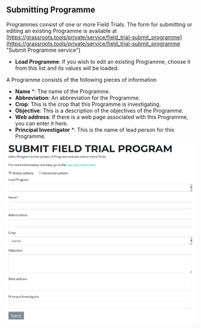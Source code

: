 ## Submitting Programme

Programmes consist of one or more Field Trials.  The form for submitting or editing an existing Programme is available at [https://grassroots.tools/private/service/field_trial-submit_programme](https://grassroots.tools/private/service/field_trial-submit_programme "Submit Programme service")

 * **Load Programme**: If you wish to edit an existing Programme, choose it from this list and its values will be loaded.

A Programme consists of the following pieces of information

 * **Name** *: The name of the Programme.
 * **Abbreviation**: An abbreviation for the Programme.
 * **Crop**: This is the crop that this Programme is investigating.
 * **Objective**: This is a description of the objectives of the Programme.
 * **Web address**: If there is a web page associated with this Programme, you can enter it here.
 * **Principal Investigator** *: This is the name of lead person for this Programme.

![The form for submitting a Programme](images/submit_programme.png "Submit Programme")

